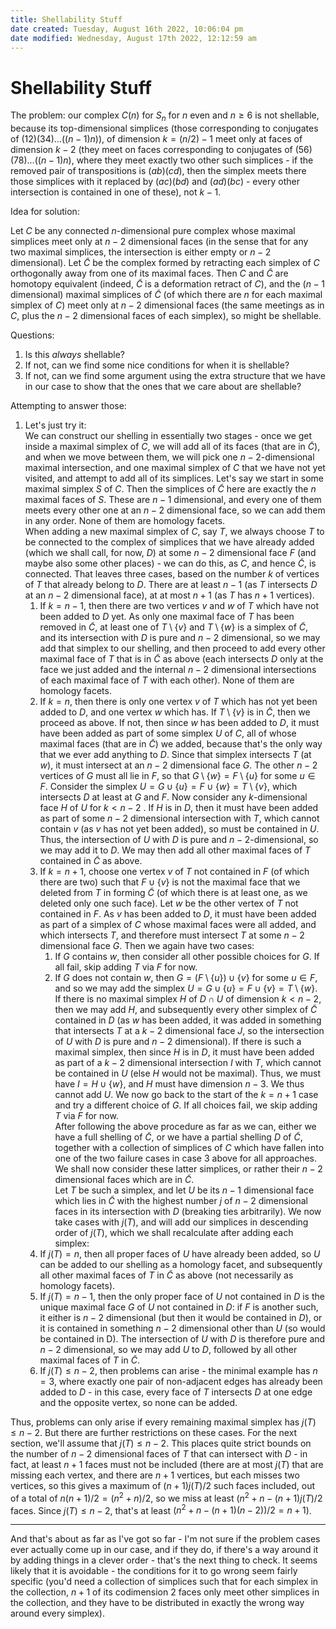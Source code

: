 ```yaml
---
title: Shellability Stuff
date created: Tuesday, August 16th 2022, 10:06:04 pm
date modified: Wednesday, August 17th 2022, 12:12:59 am
---
```


# Shellability Stuff

The problem: our complex $C(n)$ for $S_n$ for $n$ even and $n \geq 6$ is not shellable, because its top-dimensional simplices (those corresponding to conjugates of $(12)(34)…((n-1)n)$), of dimension $k = (n/2)-1$ meet only at faces of dimension $k-2$ (they meet on faces corresponding to conjugates of $(56)(78)…((n-1)n)$, where they meet exactly two other such simplices - if the removed pair of transpositions is $(ab)(cd)$, then the simplex meets there those simplices with it replaced by $(ac)(bd)$ and $(ad)(bc)$ - every other intersection is contained in one of these), not $k - 1$.

Idea for solution:

Let $C$ be any connected $n$-dimensional pure complex whose maximal simplices meet only at $n - 2$ dimensional faces (in the sense that for any two maximal simplices, the intersection is either empty or $n - 2$ dimensional). Let $\tilde{C}$ be the complex formed by retracting each simplex of $C$ orthogonally away from one of its maximal faces. Then $C$ and $\tilde{C}$ are homotopy equivalent (indeed, $\tilde{C}$ is a deformation retract of $C$), and the ($n-1$ dimensional) maximal simplices of $\tilde{C}$ (of which there are $n$ for each maximal simplex of $C$) meet only at $n-2$ dimensional faces (the same meetings as in $C$, plus the $n - 2$ dimensional faces of each simplex), so might be shellable.

Questions:

1. Is this *always* shellable?
2. If not, can we find some nice conditions for when it is shellable?
3. If not, can we find some argument using the extra structure that we have in our case to show that the ones that we care about are shellable?

Attempting to answer those:

1. Let's just try it:  
   We can construct our shelling in essentially two stages - once we get inside a maximal simplex of $C$, we will add all of its faces (that are in $\tilde{C}$), and when we move between them, we will pick one $n-2$-dimensional maximal intersection, and one maximal simplex of $C$ that we have not yet visited, and attempt to add all of its simplices. Let's say we start in some maximal simplex $S$ of $C$. Then the simplices of $\tilde{C}$ here are exactly the $n$ maximal faces of $S$. These are $n - 1$ dimensional, and every one of them meets every other one at an $n - 2$ dimensional face, so we can add them in any order. None of them are homology facets.  
   When adding a new maximal simplex of $C$, say $T$, we always choose $T$ to be connected to the complex of simplices that we have already added (which we shall call, for now, $D$) at some $n-2$ dimensional face $F$ (and maybe also some other places) - we can do this, as $C$, and hence $\tilde{C}$, is connected. That leaves three cases, based on the number $k$ of vertices of $T$ that already belong to $D$. There are at least $n - 1$ (as $T$ intersects $D$ at an $n - 2$ dimensional face), at at most $n + 1$ (as $T$ has $n + 1$ vertices).
	1. If $k = n - 1$, then there are two vertices $v$ and $w$ of $T$ which have not been added to $D$ yet. As only one maximal face of $T$ has been removed in $\tilde{C}$, at least one of $T \setminus \{v\}$ and $T \setminus \{w\}$ is a simplex of $\tilde{C}$, and its intersection with $D$ is pure and $n - 2$ dimensional, so we may add that simplex to our shelling, and then proceed to add every other maximal face of $T$ that is in $\tilde{C}$ as above (each intersects $D$ only at the face we just added and the internal $n-2$ dimensional intersections of each maximal face of $T$ with each other). None of them are homology facets.
	2. If $k = n$, then there is only one vertex $v$ of $T$ which has not yet been added to $D$, and one vertex $w$ which has. If $T \setminus\{v\}$ is in $\tilde{C}$, then we proceed as above. If not, then since $w$ has been added to $D$, it must have been added as part of some simplex $U$ of $C$, all of whose maximal faces (that are in $\tilde{C}$) we added, because that's the only way that we ever add anything to $D$. Since that simplex intersects $T$ (at $w$), it must intersect at an $n - 2$ dimensional face $G$. The other $n - 2$ vertices of $G$ must all lie in $F$, so that $G \setminus \{w\} = F \setminus \{u\}$ for some $u \in F$. Consider the simplex $U = G \cup \{u\} = F \cup \{w\} = T \setminus \{v\}$, which intersects $D$ at least at $G$ and $F$. Now consider any $k$-dimensional face $H$ of $U$ for $k < n - 2$ . If $H$ is in $D$, then it must have been added as part of some $n - 2$ dimensional intersection with $T$, which cannot contain $v$ (as $v$ has not yet been added), so must be contained in $U$. Thus, the intersection of $U$ with $D$ is pure and $n-2$-dimensional, so we may add it to $D$. We may then add all other maximal faces of $T$ contained in $\tilde{C}$ as above.
	3. If $k = n + 1$, choose one vertex $v$ of $T$ not contained in $F$ (of which there are two) such that $F \cup \{v\}$ is not the maximal face that we deleted from $T$ in forming $\tilde{C}$ (of which there is at least one, as we deleted only one such face). Let $w$ be the other vertex of $T$ not contained in $F$. As $v$ has been added to $D$, it must have been added as part of a simplex of $C$ whose maximal faces were all added, and which intersects $T$, and therefore must intersect $T$ at some $n-2$ dimensional face $G$. Then we again have two cases:
		1. If $G$ contains $w$, then consider all other possible choices for $G$. If all fail, skip adding $T$ via $F$ for now.
		2. If $G$ does not contain $w$, then $G = (F \setminus \{u\}) \cup \{v\}$ for some $u \in F$, and so we may add the simplex $U = G \cup \{u\} = F \cup \{v\} = T \setminus \{w\}$. If there is no maximal simplex $H$ of $D \cap U$ of dimension $k < n - 2$, then we may add $H$, and subsequently every other simplex of $\tilde{C}$ contained in $D$ (as $w$ has been added, it was added in something that intersects $T$ at a $k - 2$ dimensional face $J$, so the intersection of $U$ with $D$ is pure and $n-2$ dimensional). If there is such a maximal simplex, then since $H$ is in $D$, it must have been added as part of a $k - 2$ dimensional intersection $I$ with $T$, which cannot be contained in $U$ (else $H$ would not be maximal). Thus, we must have $I = H \cup \{w\}$, and $H$ must have dimension $n - 3$. We thus cannot add $U$. We now go back to the start of the $k = n + 1$ case and try a different choice of $G$. If all choices fail, we skip adding $T$ via $F$ for now.  
	After following the above procedure as far as we can, either we have a full shelling of $\tilde{C}$, or we have a partial shelling $D$ of $\tilde{C}$, together with a collection of simplices of $C$ which have fallen into one of the two failure cases in case 3 above for all approaches. We shall now consider these latter simplices, or rather their $n-2$ dimensional faces which are in $\tilde{C}$.  
	Let $T$ be such a simplex, and let $U$ be its $n-1$ dimensional face which lies in $\tilde{C}$ with the highest number $j$ of $n - 2$ dimensional faces in its intersection with $D$ (breaking ties arbitrarily). We now take cases with $j(T)$, and will add our simplices in descending order of $j(T)$, which we shall recalculate after adding each simplex:
	1. If $j(T) = n$, then all proper faces of $U$ have already been added, so $U$ can be added to our shelling as a homology facet, and subsequently all other maximal faces of $T$ in $\tilde{C}$ as above (not necessarily as homology facets).
	2. If $j(T) = n - 1$, then the only proper face of $U$ not contained in $D$ is the unique maximal face $G$ of $U$ not contained in $D$: if $F$ is another such, it either is $n-2$ dimensional (but then it would be contained in $D$), or it is contained in something $n-2$ dimensional other than $U$ (so would be contained in D). The intersection of $U$ with $D$ is therefore pure and $n-2$ dimensional, so we may add $U$ to $D$, followed by all other maximal faces of $T$ in $\tilde{C}$.
	3. If $j(T) \leq n - 2$, then problems can arise - the minimal example has $n = 3$, where exactly one pair of non-adjacent edges has already been added to $D$ - in this case, every face of $T$ intersects $D$ at one edge and the opposite vertex, so none can be added. 

Thus, problems can only arise if every remaining maximal simplex has $j(T) \leq n - 2$. But there are further restrictions on these cases. For the next section, we'll assume that $j(T) \leq n - 2$. This places quite strict bounds on the number of $n-2$ dimensional faces of $T$ that can intersect with $D$ - in fact, at least $n + 1$ faces must not be included (there are at most $j(T)$ that are missing each vertex, and there are $n + 1$ vertices, but each misses two vertices, so this gives a maximum of $(n + 1)j(T)/2$ such faces included, out of a total of $n(n+1)/2 = (n^2 + n)/2$, so we miss at least $(n^{2}+ n - (n+1)j(T)/2$ faces. Since $j(T) \leq n - 2$, that's at least $(n^2+ n - (n+1)(n-2))/2=n+1$).


---

And that's about as far as I've got so far - I'm not sure if the problem cases ever actually come up in our case, and if they do, if there's a way around it by adding things in a clever order - that's the next thing to check. It seems likely that it is avoidable - the conditions for it to go wrong seem fairly specific (you'd need a collection of simplices such that for each simplex in the collection, $n + 1$ of its codimension 2 faces only meet other simplices in the collection, and they have to be distributed in exactly the wrong way around every simplex). 
